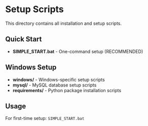 # Setup Scripts

This directory contains all installation and setup scripts.

## Quick Start
- **SIMPLE_START.bat** - One-command setup (RECOMMENDED)

## Windows Setup
- **windows/** - Windows-specific setup scripts
- **mysql/** - MySQL database setup scripts  
- **requirements/** - Python package installation scripts

## Usage
For first-time setup: `SIMPLE_START.bat`
